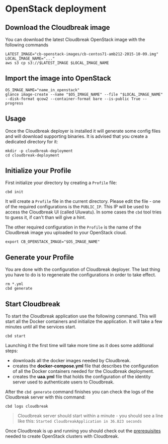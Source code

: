 # OpenStack deployment

## Download the Cloudbreak image

You can download the latest Cloudbreak OpenStack image with the following commands
```
LATEST_IMAGE="cb-openstack-images/cb-centos71-amb212-2015-10-09.img"
LOCAL_IMAGE_NAME="..."
aws s3 cp s3://$LATEST_IMAGE $LOCAL_IMAGE_NAME
```

## Import the image into OpenStack

```
OS_IMAGE_NAME="name_in_openstack"
glance image-create --name "$OS_IMAGE_NAME" --file "$LOCAL_IMAGE_NAME"  --disk-format qcow2 --container-format bare --is-public True --progress
```

## Usage

Once the Cloudbreak deployer is installed it will generate some config files and will download supporting binaries. It is
advised that you create a dedicated directory for it:

```
mkdir -p cloudbreak-deployment
cd cloudbreak-deployment
```

## Initialize your Profile

First initialize your directory by creating a `Profile` file:

```
cbd init
```

It will create a `Profile` file in the current directory. Please edit the file - one of the required configurations is the `PUBLIC_IP`.
This IP will be used to access the Cloudbreak UI (called Uluwatu). In some cases the `cbd` tool tries to guess it, if can't than will give a hint.

The other required configuration in the `Profile` is the name of the Cloudbreak image you uploaded to your OpenStack cloud.

```
export CB_OPENSTACK_IMAGE="$OS_IMAGE_NAME"
```

## Generate your Profile

You are done with the configuration of Cloudbreak deployer. The last thing you have to do is to regenerate the configurations in order to take effect.

```
rm *.yml
cbd generate
```

## Start Cloudbreak

To start the Cloudbreak application use the following command.
This will start all the Docker containers and initialize the application. It will take a few minutes until all the services start.

```
cbd start
```

Launching it the first time will take more time as it does some additional steps:

- downloads all the docker images needed by Cloudbreak.
- creates the **docker-compose.yml** file that describes the configuration of all the Docker containers needed for the Cloudbreak deployment.
- creates the **uaa.yml** file that holds the configuration of the identity server used to authenticate users to Cloudbreak.

After the `cbd generate` command finishes you can check the logs of the Cloudbreak server with this command:

```
cbd logs cloudbreak
```
>Cloudbreak server should start within a minute - you should see a line like this: `Started CloudbreakApplication in 36.823 seconds`

Once Cloudbreak is up and running you should check out the [prerequisites](openstack_pre_prov.md) needed to create OpenStack clusters with Cloudbreak.

